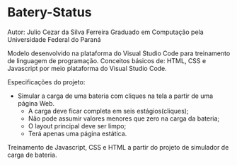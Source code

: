 # Batery-Status

Autor: Julio Cezar da Silva Ferreira
Graduado em Computação pela Universidade Federal do Paraná

Modelo desenvolvido na plataforma do Visual Studio Code para treinamento de linguagem de programação.
Conceitos básicos de: HTML, CSS e Javascript por meio plataforma do Visual Studio Code.

Especificações do projeto:

- Simular a carga de uma bateria com cliques na tela a partir de uma página Web.
    - A carga deve ficar completa em seis estágios(cliques);
    - Não pode assumir valores menores que zero na carga da bateria;
    - O layout principal deve ser limpo;
    - Terá apenas uma página estática.


Treinamento de Javascript, CSS e HTML a partir do projeto de simulador de carga de bateria.
